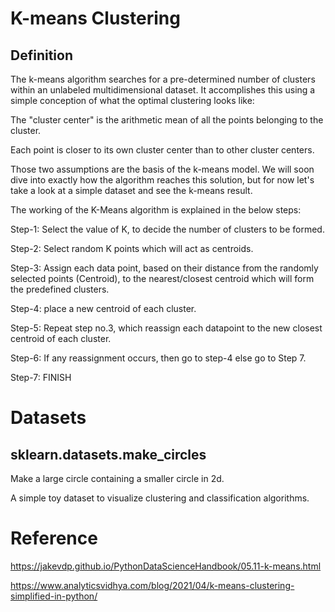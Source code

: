 # K-means Clustering

## Definition

The k-means algorithm searches for a pre-determined number of clusters within an unlabeled multidimensional dataset. It accomplishes this using a simple conception of what the optimal clustering looks like:

The "cluster center" is the arithmetic mean of all the points belonging to the cluster.

Each point is closer to its own cluster center than to other cluster centers.

Those two assumptions are the basis of the k-means model. We will soon dive into exactly how the algorithm reaches this solution, but for now let's take a look at a simple dataset and see the k-means result.

The working of the K-Means algorithm is explained in the below steps:

Step-1: Select the value of K, to decide the number of clusters to be formed.

Step-2: Select random K points which will act as centroids.

Step-3: Assign each data point, based on their distance from the randomly selected points (Centroid), to the nearest/closest centroid which will form the predefined clusters.

Step-4: place a new centroid of each cluster.

Step-5: Repeat step no.3, which reassign each datapoint to the new closest centroid of each cluster.

Step-6: If any reassignment occurs, then go to step-4 else go to Step 7.

Step-7: FINISH


# Datasets

## sklearn.datasets.make_circles

Make a large circle containing a smaller circle in 2d.

A simple toy dataset to visualize clustering and classification algorithms.

# Reference

https://jakevdp.github.io/PythonDataScienceHandbook/05.11-k-means.html

https://www.analyticsvidhya.com/blog/2021/04/k-means-clustering-simplified-in-python/
